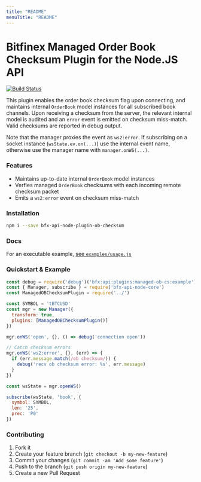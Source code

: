 ```yaml
---
title: "README"
menuTitle: "README"
---
```

# Bitfinex Managed Order Book Checksum Plugin for the Node.JS API

[![Build Status](https://travis-ci.org/bitfinexcom/bfx-api-node-plugin-ob-cs.svg?branch=master)](https://travis-ci.org/bitfinexcom/bfx-api-node-plugin-ob-cs)

This plugin enables the order book checksum flag upon connecting, and maintains internal `OrderBook` model instances for all subscribed book channels. Upon receiving a checksum from the server, the relevant internal model is audited and an `error` event is emitted on checksum miss-match. Valid checksums are reported in debug output.

Note that the manager proxies the event as `ws2:error`. If subscribing on a socket instance (`wsState.ev.on(...)`) use the internal event name, otherwise use the manager name with `manager.onWS(...)`.

### Features

* Maintains up-to-date internal `OrderBook` model instances
* Verfies managed `OrderBook` checksums with each incoming remote checksum packet
* Emits a `ws2:error` event on checksum miss-match

### Installation

```bash
npm i --save bfx-api-node-plugin-ob-checksum
```

### Docs

For an executable example, [see `examples/usage.js`](/examples/usage.js)

### Quickstart & Example

```js
const debug = require('debug')('bfx:api:plugins:managed-ob-cs:example')
const { Manager, subscribe } = require('bfx-api-node-core')
const ManagedOBChecksumPlugin = require('../')

const SYMBOL = 'tBTCUSD'
const mgr = new Manager({
  transform: true,
  plugins: [ManagedOBChecksumPlugin()]
})

mgr.onWS('open', {}, () => debug('connection open'))

// Catch checksum errors
mgr.onWS('ws2:error', {}, (err) => {
  if (err.message.match(/ob checksum/)) {
    debug('recv ob checksum error: %s', err.message)
  }
})

const wsState = mgr.openWS()

subscribe(wsState, 'book', {
  symbol: SYMBOL,
  len: '25',
  prec: 'P0'
})
```

### Contributing

1. Fork it
2. Create your feature branch (`git checkout -b my-new-feature`)
3. Commit your changes (`git commit -am 'Add some feature'`)
4. Push to the branch (`git push origin my-new-feature`)
5. Create a new Pull Request
